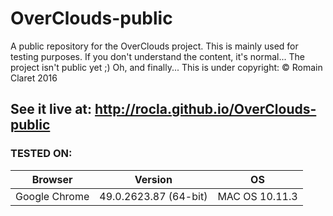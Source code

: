 # OverClouds-public
A public repository for the OverClouds project.
This is mainly used for testing purposes. If you don't understand the content, it's normal... The project isn't public yet ;)
Oh, and finally... This is under copyright: © Romain Claret 2016

## See it live at: http://rocla.github.io/OverClouds-public

### TESTED ON:
| Browser                       | Version                     | OS                          |
|-------------------------------|-----------------------------|-----------------------------|
| Google Chrome                 | 49.0.2623.87 (64-bit)       | MAC OS 10.11.3              |
